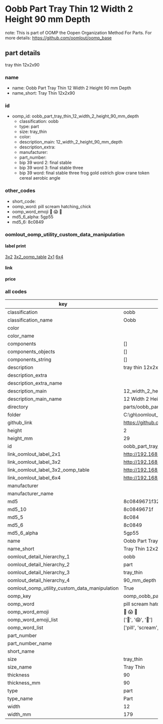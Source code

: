 # Oobb Part Tray Thin 12 Width 2 Height 90 mm Depth  

note: This is part of OOMP the Oopen Organization Method For Parts. For more details: https://github.com/oomlout/oomp_base

##  part details
  



tray thin 12x2x90



### name
* name: Oobb Part Tray Thin 12 Width 2 Height 90 mm Depth
* name_short: Tray Thin 12x2x90 
### id
* oomp_id: oobb_part_tray_thin_12_width_2_height_90_mm_depth
  * classification: oobb
  * type: part
  * size: tray_thin
  * color: 
  * description_main: 12_width_2_height_90_mm_depth
  * description_extra: 
  * manufacturer: 
  * part_number: 
  * bip 39 word 2: final stable
  * bip 39 word 3: final stable three
  * bip 39 word: final stable three frog gold ostrich glow crane token cereal aerobic angle

### other_codes
* short_code: 
* oomp_word: pill scream hatching_chick
* oomp_word_emoji :pill: :scream: :hatching_chick:
* md5_6_alpha: 5gp55
* md5_6: 8c0849






### oomlout_oomp_utility_custom_data_manipulation
#### label print
[3x2](http://192.168.1.245:1112/?label=oomp%205gp55)
[3x2_oomp_table](http://192.168.1.108:1112/?label=oomp%205gp55)
[2x1](http://192.168.1.242:1112/?label=oomp%205gp55)
[6x4](http://192.168.1.55:1112/?label=oomp%205gp55)    

#### link

                              

#### price







### all codes 
| key | value |  
| --- | --- |  
| classification | oobb |  
| classification_name | Oobb |  
| color |  |  
| color_name |  |  
| components | [] |  
| components_objects | [] |  
| components_string | [] |  
| description | tray thin 12x2x90 |  
| description_extra |  |  
| description_extra_name |  |  
| description_main | 12_width_2_height_90_mm_depth |  
| description_main_name | 12 Width 2 Height 90 mm Depth |  
| directory | parts/oobb_part_tray_thin_12_width_2_height_90_mm_depth |  
| folder | C:\gh\oomlout_oobb_version_4_generated_parts\things\oobb_part_tray_thin_12_width_2_height_90_mm_depth |  
| github_link | https://github.com/oomlout/oomlout_oomp_part_src/tree/main/parts/oobb_part_tray_thin_12_width_2_height_90_mm_depth |  
| height | 2 |  
| height_mm | 29 |  
| id | oobb_part_tray_thin_12_width_2_height_90_mm_depth |  
| link_oomlout_label_2x1 | http://192.168.1.242:1112/?label=oomp%205gp55 |  
| link_oomlout_label_3x2 | http://192.168.1.245:1112/?label=oomp%205gp55 |  
| link_oomlout_label_3x2_oomp_table | http://192.168.1.108:1112/?label=oomp%205gp55 |  
| link_oomlout_label_6x4 | http://192.168.1.55:1112/?label=oomp%205gp55 |  
| manufacturer |  |  
| manufacturer_name |  |  
| md5 | 8c0849671f324c7a73b225d3c234f2b4 |  
| md5_10 | 8c0849671f |  
| md5_5 | 8c084 |  
| md5_6 | 8c0849 |  
| md5_6_alpha | 5gp55 |  
| name | Oobb Part Tray Thin 12 Width 2 Height 90 mm Depth |  
| name_short | Tray Thin 12x2x90  |  
| oomlout_detail_hierarchy_1 | oobb |  
| oomlout_detail_hierarchy_2 | part |  
| oomlout_detail_hierarchy_3 | tray_thin |  
| oomlout_detail_hierarchy_4 | 90_mm_depth |  
| oomlout_oomp_utility_custom_data_manipulation | True |  
| oomp_key | oomp_oobb_part_tray_thin_12_width_2_height_90_mm_depth |  
| oomp_word | pill scream hatching_chick |  
| oomp_word_emoji | :pill: :scream: :hatching_chick: |  
| oomp_word_emoji_list | [':pill:', ':scream:', ':hatching_chick:'] |  
| oomp_word_list | ['pill', 'scream', 'hatching_chick'] |  
| part_number |  |  
| part_number_name |  |  
| short_name |  |  
| size | tray_thin |  
| size_name | Tray Thin |  
| thickness | 90 |  
| thickness_mm | 90 |  
| type | part |  
| type_name | Part |  
| width | 12 |  
| width_mm | 179 |  

